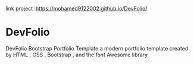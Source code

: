 link project :https://mohamed9122002.github.io/DevFolio/
# DevFolio
DevFolio Bootstrap Portfolio Template a modern portfolio  template created  by HTML , CSS , Bootstrap , and the font Awesome library

